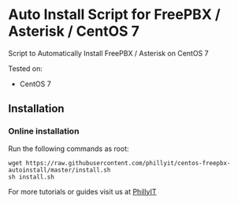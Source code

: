 # Auto Install Script for FreePBX / Asterisk / CentOS 7
Script to Automatically Install FreePBX / Asterisk on CentOS 7

Tested on:
* CentOS 7

## Installation

### Online installation

Run the following commands as root:

```
wget https://raw.githubusercontent.com/phillyit/centos-freepbx-autoinstall/master/install.sh
sh install.sh
```


For more tutorials or guides visit us at [PhillyIT](http://phillyit.com/)
